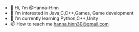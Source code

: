 - 👋 Hi, I’m @Hanna-Hinn
- 👀 I’m interested in Java,C,C++,Games, Game development
- 🌱 I’m currently learning Python,C++,Unity
- 📫 How to reach me hanna.hinn30@gmail.com

<!---
Hanna-Hinn/Hanna-Hinn is a ✨ special ✨ repository because its `README.md` (this file) appears on your GitHub profile.
You can click the Preview link to take a look at your changes.
--->
